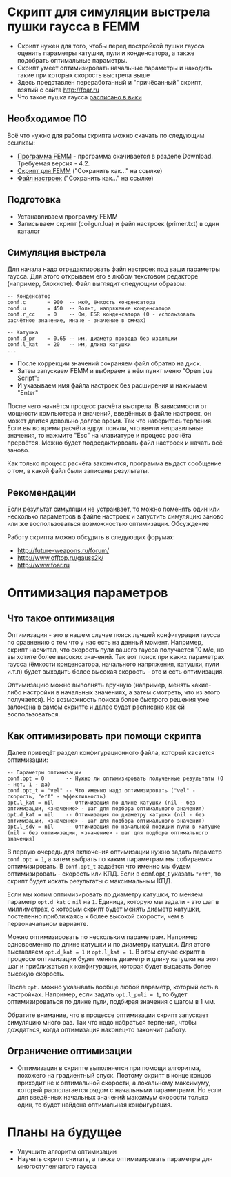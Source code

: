 # Скрипт для симуляции выстрела пушки гаусса в FEMM

* Скрипт нужен для того, чтобы перед постройкой пушки гаусса оценить параметры катушки, 
  пули и конденсатора, а также подобрать оптимальные параметры.
* Скрипт умеет оптимизировать начальные параметры и находить такие при которых скорость выстрела выше
* Здесь представлен переработанный и "причёсанный" скрипт, взятый с сайта http://foar.ru
* Что такое пушка гаусса [расписано в вики](https://ru.wikipedia.org/wiki/%D0%9F%D1%83%D1%88%D0%BA%D0%B0_%D0%93%D0%B0%D1%83%D1%81%D1%81%D0%B0)
 
## Необходимое ПО

Всё что нужно для работы скрипта можно скачать по следующим ссылкам: 

* [Программа FEMM](https://www.femm.info/wiki/HomePage) - программа скачивается в разделе Download. Требуемая версия - 4.2. 
* [Скрипт для FEMM](https://github.com/art-den/femm-coilgun/raw/master/coilgun.lua) ("Сохранить как..." на ссылке) 
* [Файл настроек](https://github.com/art-den/femm-coilgun/raw/master/primer.txt) ("Сохранить как..." на ссылке)

## Подготовка

* Устанавливаем программу FEMM
* Записываем скрипт (coilgun.lua) и файл настроек (primer.txt) в один каталог

## Симуляция выстрела

Для начала надо отредактировать файл настроек под ваши параметры гаусса. Для этого открываем его в любом 
текстовом редакторе (например, блокноте). Файл выглядит следующим образом:

```
-- Конденсатор
conf.c       = 900	-- мкФ, ёмкость конденсатора
conf.u       = 450	-- Вольт, напряжение конденсатора
conf.r_cc    = 0	-- Ом, ESR конденсатора (0 - использовать расчётное значение, иначе - значение в оммах)

-- Катушка
conf.d_pr    = 0.65	-- мм, диаметр провода без изоляции
conf.l_kat   = 20	-- мм, длина катушки
...
```

* После коррекции значений сохраняем файл обратно на диск. 
* Затем запускаем FEMM и выбираем в нём пункт меню "Open Lua Script":
* И указываем имя файла настроек без расширения и нажимаем "Enter"

После чего начнётся процесс расчёта выстрела. В зависимости от мощности компьютера и значений, 
введённых в файле настроек, он может длится довольно долгое время. Так что наберитесь терпения. 
Если вы во время расчёта вдруг поняли, что ввели неправильные значения, то нажмите "Esc" 
на клавиатуре и процесс расчёта прервётся. Можно будет подредактирвоать файл настроек и начать 
всё заново.

Как только процесс расчёта закончится, программа выдаст сообщение о том, в какой файл были записаны 
результаты.

## Рекомендации

Если результат симуляции не устраивает, то можно поменять один или несколько параметров в файле настроек и запустить симуляцию заново или же воспользоваться возможностью оптимизации.
Обсуждение

Работу скрипта можно обсудить в следующих форумах: 
* http://future-weapons.ru/forum/ 
* http://www.offtop.ru/gauss2k/ 
* http://www.foar.ru

# Оптимизация параметров
## Что такое оптимизация

Оптимизация - это в нашем случае поиск лучшей конфигурации гаусса по сравнению с тем что у нас есть на данный момент. Например, скрипт насчитал, что скорость пули вашего гаусса получается 10 м/с, но вы хотите более высоких значений. Так вот поиск при каких параметрах гаусса (ёмкости конденсатора, начального напряжения, катушки, пули и.т.п) будет выходить более высокая скорость - это и есть оптимизация.

Оптимизацию можно выполнять вручную (например, менять какие-либо настройки в начальных значениях, а затем смотреть, что из этого получается). Но возможность поиска более быстрого решения уже заложена в самом скрипте и далее будет расписано как ей воспользоваться.

## Как оптимизировать при помощи скрипта

Далее приведёт раздел конфигурационного файла, который касается оптимизации: 
```
-- Параметры оптимизации 
conf.opt = 0       -- Нужно ли оптимизировать полученные результаты (0 - нет, 1 - да) 
conf.opt_t = "vel" -- Что именно надо оптимизировать ("vel" - скорость, "eff" - эффективность) 
opt.l_kat = nil    -- Оптимизация по длине катушки (nil - без оптимизации, <значение> - шаг для подбора оптимального значения) 
opt.d_kat = nil    -- Оптимизация по диаметру катушки (nil - без оптимизации, <значение> - шаг для подбора оптимального значения) 
opt.l_sdv = nil    -- Оптимизация по начальной позиции пули в катушке (nil - без оптимизации, <значение> - шаг для подбора оптимального значения) 
```
В первую очередь для включения оптимизации нужно задать параметр `conf.opt = 1`, а затем выбрать по каким параметрам мы собираемся оптимизировать. В `conf.opt_t` задаётся что именно мы будем оптимизировать - скорость или КПД. Если в conf.opt_t указать `"eff"`, то скрипт будет искать результаты с максимальным КПД.

Если мы хотим оптимизировать по диаметру катушки, то меняем параметр `opt.d_kat` с `nil` на `1`. Единица, которую мы задали - это шаг в миллиметрах, с которым скрипт будет менять диаметр катушки, постепенно приближаясь к более высокой скорости, чем в первоначальном варианте.

Можно оптимизировать по нескольким параметрам. Например одновременно по длине катушки и по диаметру катушки. Для этого выставляем `opt.d_kat = 1` и `opt.l_kat = 1`. В этом случае скрипт в процессе оптимизации будет менять диаметр и длину катушки на этот шаг и приближаться к конфигурации, которая будет выдавать более высокую скорость.

После `opt.` можно указывать вообще любой параметр, который есть в настройках. Например, если задать `opt.l_puli = 1`, то будет оптимизироваться по длине пули, подбирая значения с шагом в 1 мм.

Обратите внимание, что в процессе оптимизации скрипт запускает симуляцию много раз. Так что надо набраться терпения, чтобы дождаться, когда оптимизация наконец-то закончит работу.

## Ограничение оптимизации

* Оптимизация в скрипте выполняется при помощи алгоритма, похожего на градиентный спуск. Поэтому скрипт в конце концов приходит не к оптимальной скорости, а локальному максимуму, который располагается рядом с начальными параметрами. Но если для введённых начальных значений максимум скорости только один, то будет найдена оптимальная конфигурация.

# Планы на будущее

* Улучшить алгоритм оптимизации
* Научить скрипт считать, а также оптимизировать параметры для многоступенчатого гаусса
